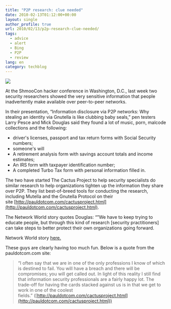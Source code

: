 ```yaml
---
title: "P2P research: clue needed"
date: 2010-02-13T01:12:00+00:00
layout: single
author_profile: true
url: 2010/02/13/p2p-research-clue-needed/
tags:
  - advice
  - alert
  - Bing
  - P2P
  - review
lang: en
category: techblog
---
```

[![](http://4.bp.blogspot.com/_vaUVXcmC3OI/S3X00zF9WdI/AAAAAAAAA8Q/gTwxvR2Z2AI/s200/cactusprojectlogo.png)](http://4.bp.blogspot.com/_vaUVXcmC3OI/S3X00zF9WdI/AAAAAAAAA8Q/gTwxvR2Z2AI/s1600-h/cactusprojectlogo.png)

At the ShmooCon hacker conference in Washington, D.C., last week two security researchers showed the very sensitive information that people inadvertently make available over peer-to-peer networks.

In their presentation, “Information disclosure via P2P networks: Why stealing an identity via Gnutella is like clubbing baby seals,” pen testers Larry Pesce and Mick Douglas said they found a lot of music, porn, malcode collections and the following:

  * driver's licenses, passport and tax return forms with Social Security numbers;
  * someone's will
  * A retirement analysis form with savings account totals and income estimates;
  * An IRS form with taxpayer identification number;
  * A completed Turbo Tax form with personal information filled in.

The two have started The Cactus Project to help security specialists do similar research to help organizations tighten up the information they share over P2P. They list best-of-breed tools for conducting the research, including Mutella and the Gnutella Protocol on their site [http://pauldotcom.com/cactusproject.html](http://pauldotcom.com/cactusproject.html).

The Network World story quotes Douglas: “”We have to keep trying to educate people, but through this kind of research [security practitioners] can take steps to better protect their own organizations going forward.

Network World story [here.](http://www.networkworld.com/news/2010/020710-shmoocon-p2p-snoopers-know-whats.html)

These guys are clearly having too much fun. Below is a quote from the pauldotcom.com site:

> “I often say that we are in one of the only professions I know of which is destined to fail. You will have a breach and there will be compromises; you will get called out. In light of this reality I still find that information security professionals are a fairly happy lot. The trade-off for having the cards stacked against us is in that we get to work in one of the coolest fields.” ([http://pauldotcom.com/cactusproject.html](http://pauldotcom.com/cactusproject.html))